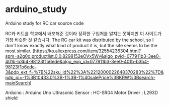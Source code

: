 # arduino_study
Arduino study for RC car source code

RC카 키트를 학교에서 배포해준 것이라 정확한 구입처를 알지는 못하지만 이 사이트가 가장 비슷한 것 같습니다.
The RC car kit was distributed by the school, so I don't know exactly what kind of product it is, but the site seems to be the most similar.
(https://ko.aliexpress.com/item/32554236304.html?spm=a2g0o.productlist.0.0.8298152eOVx5Wv&algo_pvid=077911b3-3ee0-401b-b3b4-98123f1b6ede&algo_exp_id=077911b3-3ee0-401b-b3b4-98123f1b6ede-3&pdp_ext_f=%7B%22sku_id%22%3A%2212000022648370283%22%7D&pdp_pi=-1%3B10433.0%3B-1%3B-1%40salePrice%3BKRW%3Bsearch-mainSearch)

Arduino : Arduino Uno
Ultrasonic Sensor : HC-SR04
Motor Driver : L293D shield
